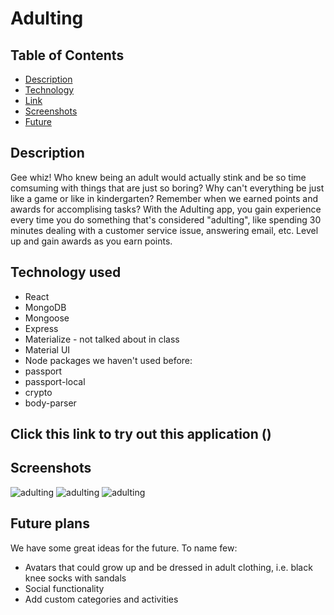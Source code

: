 # Adulting

## Table of Contents

- [Description](#description)
- [Technology](#technology)
- [Link](#link)
- [Screenshots](#screenshots)
- [Future](#future)

## Description

Gee whiz! Who knew being an adult would actually stink and be so time comsuming with things that are just so boring? Why can't everything be just like a game or like in kindergarten? Remember when we earned points and awards for accomplising tasks? With the Adulting app, you gain experience every time you do something that's considered "adulting", like spending 30 minutes dealing with a customer service issue, answering email, etc. Level up and gain awards as you earn points.

## Technology used

- React
- MongoDB
- Mongoose
- Express
- Materialize - not talked about in class
- Material UI
- Node packages we haven't used before:
- passport
- passport-local
- crypto
- body-parser

## Click this link to try out this application ()

## Screenshots
![adulting](assets/logIn.png)
![adulting](assets/enterActivity.png)
![adulting](assets/activityLog.png)

## Future plans
We have some great ideas for the future.  To name  few:
* Avatars that could grow up and be dressed in adult clothing, i.e. black knee socks with sandals
* Social functionality
* Add custom categories and activities
